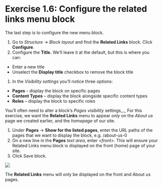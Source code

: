 # Exercise 1.6: Configure the related links menu block

The last step is to configure the new menu block.

1. Go to _Structure_ → _Block layout_ and find the **Related Links** block. Click **Configure**.
2. Configure the **Title.** We’ll leave it at the default, but this is where you can:

* Enter a new title
* Unselect the **Display title** checkbox to remove the block title

1. In the _Visibility settings_ you’ll notice three options:

* **Pages** - display the block on specific pages
* **Content Types** – display the block alongside specific content types
* **Roles** – display the block to specific roles

You’ll often need to alter a block’s _Pages visibility_ settings\_.\_ For this exercise, we want the **Related Links** menu to appear _only_ on the _About us_ page we created earlier, and the _homepage_ of our site.

1. Under **Pages** → **Show for the listed pages**, enter the URL paths of the pages that we want to display the block, e.g. /about-us-0
2. On a new line in the **Pages** _text area_, enter _\<front>_. This will ensure your Related Links menu block is displayed on the front (home) page of your site.
3. Click Save block.

![](../.gitbook/assets/23.png)

The **Related Links** menu will only be displayed on the front and About us pages.
